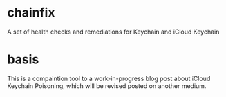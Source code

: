 # chainfix
A set of health checks and remediations for Keychain and iCloud Keychain

# basis

This is a compaintion tool to a work-in-progress blog post about iCloud Keychain Poisoning, which will be revised posted on another medium.
